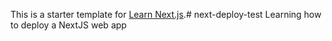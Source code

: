 This is a starter template for [Learn Next.js](https://nextjs.org/learn).# next-deploy-test
Learning how to deploy a NextJS web app
